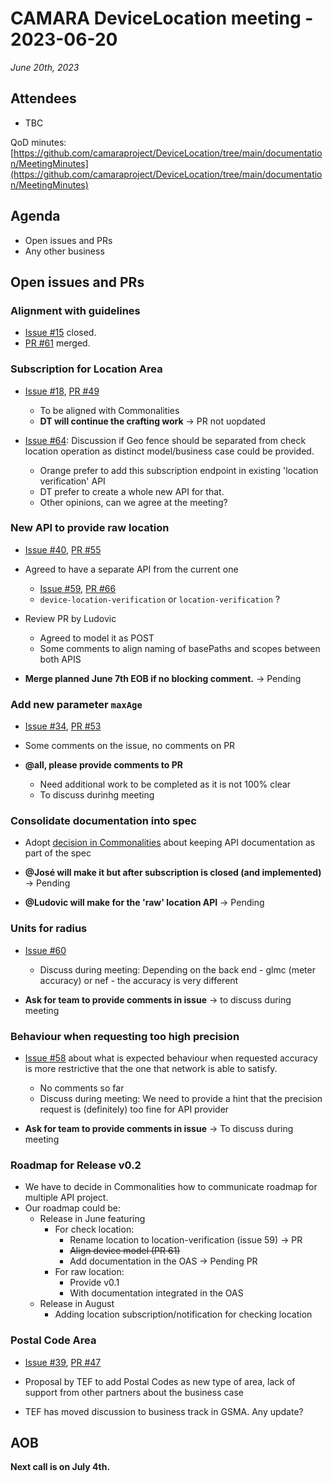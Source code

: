 # CAMARA DeviceLocation meeting - 2023-06-20

*June 20th, 2023*

## Attendees

* TBC

QoD minutes: [https://github.com/camaraproject/DeviceLocation/tree/main/documentation/MeetingMinutes](https://github.com/camaraproject/DeviceLocation/tree/main/documentation/MeetingMinutes)

## Agenda

* Open issues and PRs
* Any other business

## Open issues and PRs

### Alignment with guidelines

* [Issue #15](https://github.com/camaraproject/DeviceLocation/issues/15) closed. 
* [PR #61](https://github.com/camaraproject/DeviceLocation/pull/61) merged.


### Subscription for Location Area 

* [Issue #18](https://github.com/camaraproject/DeviceLocation/issues/18), [PR #49](https://github.com/camaraproject/DeviceLocation/pull/49)
  - To be aligned with Commonalities
  - **DT will continue the crafting work** -> PR not uopdated
 
* [Issue #64](https://github.com/camaraproject/DeviceLocation/issues/64): Discussion if Geo fence should be separated from check location operation as distinct model/business case could be provided. 
  - Orange prefer to add this subscription endpoint in existing 'location verification' API
  - DT prefer to create a whole new API for that.
  - Other opinions, can we agree at the meeting?

### New API to provide raw location

* [Issue #40](https://github.com/camaraproject/DeviceLocation/issues/40), [PR #55](https://github.com/camaraproject/DeviceLocation/pull/55)
  
* Agreed to have a separate API from the current one
  - [Issue #59](https://github.com/camaraproject/DeviceLocation/issues/59), [PR #66](https://github.com/camaraproject/DeviceLocation/pull/66)
  - `device-location-verification` or `location-verification` ?

* Review PR by Ludovic
  - Agreed to model it as POST
  - Some comments to align naming of basePaths and scopes between both APIS

* **Merge planned June 7th EOB if no blocking comment.** -> Pending

### Add new parameter `maxAge` 

* [Issue #34](https://github.com/camaraproject/DeviceLocation/issues/34), [PR #53](https://github.com/camaraproject/DeviceLocation/pull/53)

* Some comments on the issue, no comments on PR

* **@all, please provide comments to PR**
  - Need additional work to be completed as it is not 100% clear
  - To discuss durinhg meeting


### Consolidate documentation into spec

* Adopt [decision in Commonalities](https://github.com/camaraproject/WorkingGroups/issues/164) about keeping API documentation as part of the spec

* **@José will make it but after subscription is closed (and implemented)** -> Pending
* **@Ludovic will make for the 'raw' location API** -> Pending

### Units for radius
 
* [Issue #60](https://github.com/camaraproject/DeviceLocation/issues/60)
  - Discuss during meeting:	Depending on the back end - glmc (meter accuracy) or nef - the accuracy is very different

* **Ask for team to provide comments in issue** -> to discuss during meeting

### Behaviour when requesting too high precision

* [Issue #58](https://github.com/camaraproject/DeviceLocation/issues/58) about what is expected behaviour when requested accuracy is more restrictive that the one that network is able to satisfy. 
  - No comments so far
  - Discuss during meeting: We need to provide a hint that the precision request is (definitely) too fine for API provider

* **Ask for team to provide comments in issue** -> To discuss during meeting

### Roadmap for Release v0.2

* We have to decide in Commonalities how to communicate roadmap for multiple API project.
* Our roadmap could be: 
  - Release in June featuring 
    - For check location: 
      - Rename location to location-verification (issue 59) -> PR
      - ~~Align device model (PR 61)~~
      - Add documentation in the OAS -> Pending PR
    - For raw location: 
      - Provide v0.1
      - With documentation integrated in the OAS
  - Release in August 
    - Adding location subscription/notification for checking location

### Postal Code Area

* [Issue #39](https://github.com/camaraproject/DeviceLocation/issues/39), [PR #47](https://github.com/camaraproject/DeviceLocation/pull/47)

* Proposal by TEF to add Postal Codes as new type of area, lack of support from other partners about the business case

* TEF has moved discussion to business track in GSMA. Any update?

## AOB


<p>

**Next call is on July 4th.**
